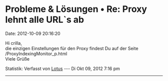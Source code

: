 Probleme & Lösungen • Re: Proxy lehnt alle URL\`s ab
====================================================

Date: 2012-10-09 20:16:20

Hi crilla,\
die einzigen Einstellungen für den Proxy findest Du auf der Seite
/ProxyIndexingMonitor\_p.html\
Viele Grüße

Statistik: Verfasst von
[Lotus](http://forum.yacy-websuche.de/memberlist.php?mode=viewprofile&u=68)
--- Di Okt 09, 2012 7:16 pm

------------------------------------------------------------------------
